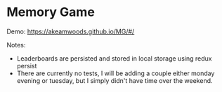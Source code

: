 # Memory Game
Demo: https://akeamwoods.github.io/MG/#/

Notes:
- Leaderboards are persisted and stored in local storage using redux persist
- There are currently no tests, I will be adding a couple either monday evening or tuesday, but I simply didn't have time over the weekend.
